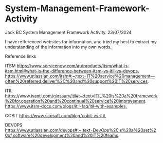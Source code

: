 # System-Management-Framework-Activity
Jack BC System Management Framework Activity. 23/07/2024

I have refferenced websites for information, and tried my best to extract my understanding of the information into my own words.

Reference links

ITSM
https://www.servicenow.com/au/products/itsm/what-is-itsm.html#what-is-the-difference-between-itsm-vs-itil-vs-devops,
https://www.atlassian.com/itsm#:~:text=IT%20service%20management—often%20referred,deliver%2C%20and%20support%20IT%20services.

ITIL
https://www.ivanti.com/glossary/itil#:~:text=ITIL%20is%20a%20framework%20for,operation%20and%20continual%20service%20improvement.
https://www.itsm-docs.com/blogs/itil-faq/itil-with-examples,

COBIT
https://www.scnsoft.com/blog/cobit-vs-itil,

DEVOPS
https://www.atlassian.com/devops#:~:text=DevOps%20is%20a%20set%20of,software%20development%20and%20IT%20teams.
